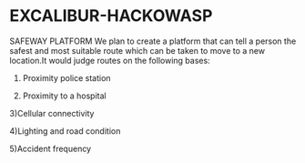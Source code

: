 # EXCALIBUR-HACKOWASP
SAFEWAY PLATFORM
We plan to create a platform that can tell a person the safest and most suitable route which can be taken to move to a new location.It would judge routes on the following bases:​

1)  Proximity police station ​

2) Proximity to a hospital​

3)Cellular connectivity​

4)Lighting and road condition  ​

5)Accident frequency​
